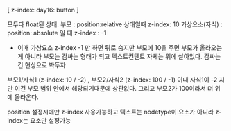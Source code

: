 [ z-index: day16: button ]

모두다 float된 상태.
부모 : position:relative 상태일때 z-index: 10
가상요소(자식) : position: absolute 일 때 z-index : -1
* 이때 가상요소 z-index -1 만 하면 뒤로 숨지만 부모에 10을 주면
부모가 올라오는게 아니라 부모는 감싸는 형태가 되고 텍스트컨텐트 자체는 위에 살아있다.
감싸는건 현상으로 봐두자

부모1/자식1 (z-index: 10 / -2) , 부모2/자식2 (z-index: 100 / -1)
이때 자식1이 -2 지만 이건 부모 범위 안에서 해당되기때문에 상관없다.
그리고 부모2가 100이라서 더 위에 올라온다.

position 설정시에만 z-index 사용가능하고
텍스트는 nodetype이 요소가 아니라 z-index는 요소만 설정가능

